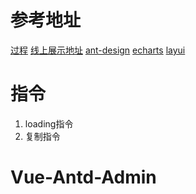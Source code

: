 # 参考地址
[过程](https://juejin.im/post/59097cd7a22b9d0065fb61d2)
[线上展示地址](https://panjiachen.github.io/vue-element-admin)
[ant-design](https://www.antdv.com/components/layout-cn/#components-layout-demo-responsive)
[echarts](https://echarts.apache.org/examples/zh/index.html)
[layui](https://www.layui.com/admin/pro/)
# 指令
1. loading指令
2. 复制指令
# Vue-Antd-Admin
